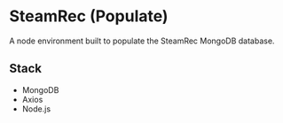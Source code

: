 # SteamRec (Populate)

A node environment built to populate the SteamRec MongoDB database.

## Stack

- MongoDB
- Axios
- Node.js
